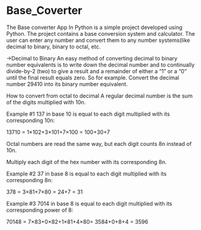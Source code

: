 # Base_Coverter
The Base converter App In Python is a simple project developed using Python. The project contains a base conversion system and calculator. The user can enter any number and convert them to any number systems(like decimal to binary, binary to octal, etc.

->Decimal to Binary
An easy method of converting decimal to binary number equivalents is to write down the decimal number and to continually divide-by-2 (two) to give a result and a remainder of either a “1” or a “0” until the final result equals zero. So for example. Convert the decimal number 29410 into its binary number equivalent.


How to convert from octal to decimal
A regular decimal number is the sum of the digits multiplied with 10n.

Example #1
137 in base 10 is equal to each digit multiplied with its corresponding 10n:

13710 = 1×102+3×101+7×100 = 100+30+7

Octal numbers are read the same way, but each digit counts 8n instead of 10n.

Multiply each digit of the hex number with its corresponding 8n.

Example #2
37 in base 8 is equal to each digit multiplied with its corresponding 8n:

378 = 3×81+7×80 = 24+7 = 31

Example #3
7014 in base 8 is equal to each digit multiplied with its corresponding power of 8:

70148 = 7×83+0×82+1×81+4×80= 3584+0+8+4 = 3596
